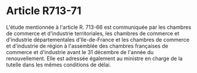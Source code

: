 # Article R713-71

L'étude mentionnée à l'article R. 713-66 est communiquée par les chambres de commerce et d'industrie territoriales, les chambres de commerce et d'industrie départementales d'Ile-de-France et les chambres de commerce et d'industrie de région à l'assemblée des chambres françaises de commerce et d'industrie avant le 31 décembre de l'année du renouvellement. Elle est adressée également au ministre en charge de la tutelle dans les mêmes conditions de délai.
